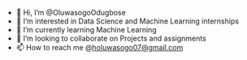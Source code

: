 - 👋 Hi, I’m @OluwasogoOdugbose
- 👀 I’m interested in Data Science and Machine Learning internships
- 🌱 I’m currently learning Machine Learning
- 💞️ I’m looking to collaborate on Projects and assignments
- 📫 How to reach me @holuwasogo07@gmail.com

<!---
OluwasogoJer/OluwasogoJer is a ✨ special ✨ repository because its `README.md` (this file) appears on your GitHub profile.
You can click the Preview link to take a look at your changes.
--->
